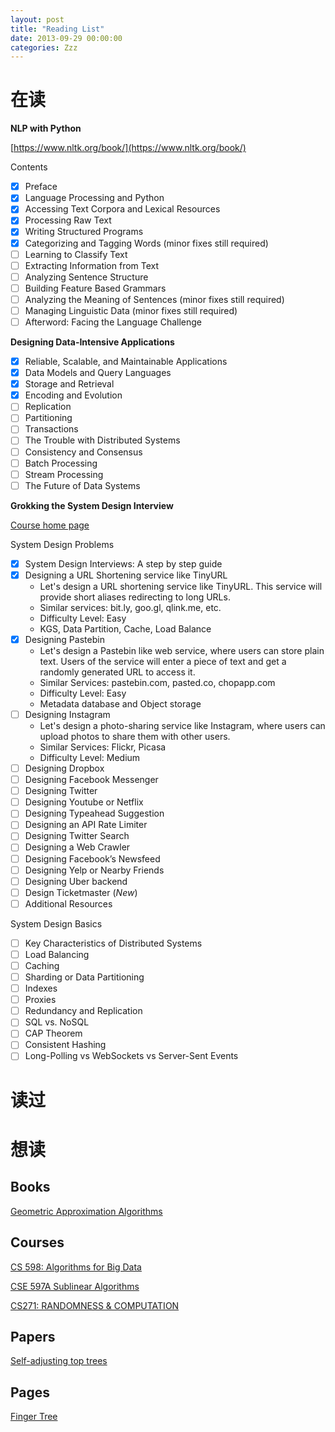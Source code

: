 ```yaml
---
layout: post
title: "Reading List"
date: 2013-09-29 00:00:00
categories: Zzz
---
```



# 在读

**NLP with Python**

[https://www.nltk.org/book/](https://www.nltk.org/book/)

Contents
  * [x] Preface
  * [x] Language Processing and Python
  * [x] Accessing Text Corpora and Lexical Resources
  * [x] Processing Raw Text
  * [x] Writing Structured Programs
  * [x] Categorizing and Tagging Words (minor fixes still required)
  * [ ] Learning to Classify Text
  * [ ] Extracting Information from Text
  * [ ] Analyzing Sentence Structure
  * [ ] Building Feature Based Grammars
  * [ ] Analyzing the Meaning of Sentences (minor fixes still required)
  * [ ] Managing Linguistic Data (minor fixes still required)
  * [ ] Afterword: Facing the Language Challenge
  
**Designing Data-Intensive Applications**
  - [x] Reliable, Scalable, and Maintainable Applications
  - [x] Data Models and Query Languages
  - [x] Storage and Retrieval
  - [x] Encoding and Evolution
  - [ ] Replication
  - [ ] Partitioning
  - [ ] Transactions
  - [ ] The Trouble with Distributed Systems
  - [ ] Consistency and Consensus
  - [ ] Batch Processing
  - [ ] Stream Processing
  - [ ] The Future of Data Systems
  
**Grokking the System Design Interview**

[Course home page](https://www.educative.io/collection/5668639101419520/5649050225344512)

System Design Problems
  - [x] System Design Interviews: A step by step guide
  - [x] Designing a URL Shortening service like TinyURL
    - Let's design a URL shortening service like TinyURL. This service will provide short aliases redirecting to long URLs.
    - Similar services: bit.ly, goo.gl, qlink.me, etc.
    - Difficulty Level: Easy
    - KGS, Data Partition, Cache, Load Balance
  - [x] Designing Pastebin
    - Let's design a Pastebin like web service, where users can store plain text. Users of the service will enter a piece of text and get a randomly generated URL to access it. 
    - Similar Services: pastebin.com, pasted.co, chopapp.com 
    - Difficulty Level: Easy
    - Metadata database and Object storage
  - [ ] Designing Instagram
    - Let's design a photo-sharing service like Instagram, where users can upload photos to share them with other users.
    - Similar Services: Flickr, Picasa
    - Difficulty Level: Medium
  - [ ] Designing Dropbox
  - [ ] Designing Facebook Messenger
  - [ ] Designing Twitter
  - [ ] Designing Youtube or Netflix
  - [ ] Designing Typeahead Suggestion
  - [ ] Designing an API Rate Limiter
  - [ ] Designing Twitter Search
  - [ ] Designing a Web Crawler
  - [ ] Designing Facebook’s Newsfeed
  - [ ] Designing Yelp or Nearby Friends
  - [ ] Designing Uber backend
  - [ ] Design Ticketmaster (*New*)
  - [ ] Additional Resources

System Design Basics
  - [ ] Key Characteristics of Distributed Systems
  - [ ] Load Balancing
  - [ ] Caching
  - [ ] Sharding or Data Partitioning
  - [ ] Indexes
  - [ ] Proxies
  - [ ] Redundancy and Replication
  - [ ] SQL vs. NoSQL
  - [ ] CAP Theorem
  - [ ] Consistent Hashing
  - [ ] Long-Polling vs WebSockets vs Server-Sent Events

# 读过


# 想读

## Books

[Geometric Approximation Algorithms
](http://citeseerx.ist.psu.edu/viewdoc/download?doi=10.1.1.110.9927&rep=rep1&type=pdf)

## Courses

[CS 598: Algorithms for Big Data](https://courses.engr.illinois.edu/cs598csc/fa2014/)

[CSE 597A Sublinear Algorithms](http://www.cse.psu.edu/~sxr48/sublinear-course/)

[CS271: RANDOMNESS & COMPUTATION](http://www.cs.berkeley.edu/~sinclair/cs271/f11.html)

## Papers

[Self-adjusting top trees](http://www.cs.princeton.edu/~rwerneck/papers/TW05-self-adjusting-top-tree.pdf)

## Pages

[Finger Tree](https://hackage.haskell.org/package/fingertree-0.1.1.0/docs/Data-FingerTree.html)
